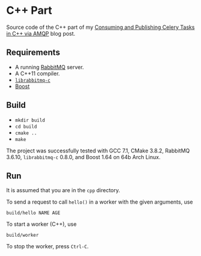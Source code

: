 # C++ Part

Source code of the C++ part of my [Consuming and Publishing Celery Tasks in C++
via
AMQP](https://blog.petrzemek.net/2017/06/25/consuming-and-publishing-celery-tasks-in-cpp-via-amqp/)
blog post.

## Requirements

* A running [RabbitMQ](https://www.rabbitmq.com/) server.
* A C++11 compiler.
* [`librabbitmq-c`](https://github.com/alanxz/rabbitmq-c)
* [Boost](http://www.boost.org/)

## Build

* `mkdir build`
* `cd build`
* `cmake ..`
* `make`

The project was successfully tested with GCC 7.1, CMake 3.8.2, RabbitMQ 3.6.10,
`librabbitmq-c` 0.8.0, and Boost 1.64 on 64b Arch Linux.

## Run

It is assumed that you are in the `cpp` directory.

To send a request to call `hello()` in a worker with the given arguments, use

```text
build/hello NAME AGE
```

To start a worker (C++), use

```text
build/worker
```

To stop the worker, press `Ctrl-C`.
